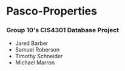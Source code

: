 # Pasco-Properties
### Group 10's CIS4301 Database Project
 - Jared Barber 
 - Samuel Roberson 
 - Timothy Schneider 
 - Michael Marron 
